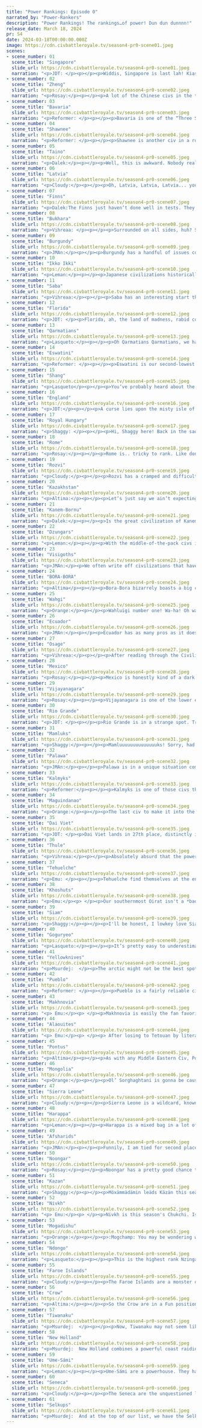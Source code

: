 ```yaml
---
title: "Power Rankings: Episode 0"
narrated_by: "Power-Rankers"
description: "Power Rankings! The rankings…of power! Dun dun dunnnn!"
release_date: March 18, 2024
pr: S4
date: 2024-03-18T00:00:00.000Z
image: https://cdn.civbattleroyale.tv/season4-pr0-scene01.jpeg
scenes:
- scene_number: 01
  scene_title: "Singapore"
  slide_url: https://cdn.civbattleroyale.tv/season4-pr0-scene01.jpeg
  narration: "<p>JDT: </p><p></p><p>Widdis, Singapore is last lah! Kiasu bener, these PRs!Alright, we all know better than to count out bottom seeds. After all, a bottom seed just won the CBR. However, lets be real here, Singapore is a bottom seed. Nobody ranked them above 59th, for good reason. Their starting position is very distinctly un-strategic in the CBR. Yes, Malacca made it work 3 years back, but Malacca also didn’t have to deal with Filipino and Australian civs breathing down Indonesia’s neck. Malacca also has distinctly more competent AI than Singapore, a civ that, true to life, focuses more on personal development and trades than expansion and military. This usually means Singapore will be completely outgunned by the early-midgame, if not earlier. This doesn’t even account for the relative lack of resources in their start. While not barren by any means, Singapore’s terrain is relatively poor and fairly exposed, preventing tall strats from working as well as they could. If any civ seems a lock for death, its Singapore.</p><p></p><p>Well… to their credit, they have held out for a surprisingly long time in many tests. And there is at least one universe where they actually pulled the Timor-Leste and became a strong regional power. Though winning it all is all but impossible, don’t be surprised if conscription, diplomacy and luck all converge to ensure a tiny little slice of heaven all the way to the midgame. </p>"
- scene_number: 02
  scene_title: "Zheng"
  slide_url: https://cdn.civbattleroyale.tv/season4-pr0-scene02.jpeg
  narration: "<p>Rosay:</p><p></p><p>A lot of the Chinese civs in the test runs were pretty hit or miss, either they’d dominate a large portion of China and be a solid mid to high mid-tier civ, or they would die in an instant. Some of the civ’s peaks were smaller than others, about 5 cities then just chilling but the lowest peak was without a doubt Zheng. Zheng’s largest peak from the runs I saw was taking Taiwan, just Taiwan, that’s it. They don’t really have any strong uniques either that they can use to pull off a surprise win, or even do decently. Before anyone pulls the Timor Leste card, Timor needed to perform well and to have Wira/Indonesia do bad to even be in contention to win, Zheng needs to rely on both Dai Veit, Siam, Mongolia, Goguryeo, and Shang underperforming to at least be considered a decent threat. If it were up to me they’d be below Singapore because at least Singapore’s peak in the test runs was more than settling one city.</p>"
- scene_number: 03
  scene_title: "Bavaria"
  slide_url: https://cdn.civbattleroyale.tv/season4-pr0-scene03.jpeg
  narration: "<p>Reformer: </p><p></p><p>Bavaria is one of the “Three Shields of Europe”, situated in the heart of Europe, consisting of Burgundy and Royal Hungary alongside Bavaria. All three are on the weaker side for various reasons, but of them, Bavaria is worst off…as you can tell by their placement in the bottom three. The Three Shields as a whole are stuck between civs that are mostly more competent and with better overall opportunities. Bavaria takes this to the extreme, however. Ludwig has a bad habit of expanding to at most five cities, and instead of taking charge, he holes up doing god-knows-what. Probably building castles, if I had to guess. But who knows? Maybe we’ll luck out and get a proactive, expansive Ludwig. Wouldn’t that be a dream…</p>"
- scene_number: 04
  scene_title: "Shawnee"
  slide_url: https://cdn.civbattleroyale.tv/season4-pr0-scene04.jpeg
  narration: "<p>Reformer: </p><p></p><p>Shawnee is another civ in a rough spot. Situated near Seneca and Crow, both known strong lads, Shawnee will struggle to stake out a good swathe of land. Even Osage usually does a fairly good job. An acceptable job, I would say. Meanwhile, I’d use neither description for Shawnee. The area they spawn in is traditionally not among the best, squeezed out between better TSLs. They’ll need a risky plan to make it work. I don’t really mind…I prefer all their neighbours. </p>"
- scene_number: 05
  scene_title: "Taino"
  slide_url: https://cdn.civbattleroyale.tv/season4-pr0-scene05.jpeg
  narration: "<p>Dalek:</p><p></p><p>Well, this is awkward. Nobody really wanted Taino to be in this position, since it gives a huge advantage to the other SA civs, and leaves Taino rather in the dust. New Holland, Tiwanaku, and Ecuador all have a massive amount of space in the Amazon to fight over, and while Taino could grab it, they start off in the unenviable position of the Caribbean. Remember Jamaica or Haiti? Of course you don’t, unless you went all-in on Jamaica in part 0 stocks. As it stands, Taino is in the worst position to capitalize on the wide-open Amazon, by way of not starting anywhere in it. Stalling and settling cities in Hispanola would lead to a weak position, and settling on the mainland away from their capital would leave them weak to early wars. If they can come out of the early game fine with a South American core, then they are decently middle of the pack. Otherwise, they will probably not do well. Speaking of weakness, their capital, like anywhere in the Caribbean, is hopelessly exposed to the open seas and runs the risk of being taken out in a naval battle. So, should you put your bets on this plucky island civ? Tai-NO!</p>"
- scene_number: 06
  scene_title: "Latvia"
  slide_url: https://cdn.civbattleroyale.tv/season4-pr0-scene06.jpeg
  narration: "<p>Cloudy:</p><p></p><p>Oh, Latvia, Latvia, Latvia... you’re everything we thought Prussia was going to be in season 1, and no that’s not a compliment. In most, though not all tests Latvia was among the first civs to die, torn apart variously by Makhnovia, the Finns, the Ume-Sami, and whoever else managed to get some of their fingers into the pie. In general, the Baltics are just not a good place to start—there isn’t much production, there are usually a lot of neighbors, and there are no natural defenses. Best case scenario, people ignore Latvia for long enough to let them bulk up and they survive for a while. But in the worst case scenario... let’s just say a potato joke might be a disservice to potatoes.</p>"
- scene_number: 07
  scene_title: "Finns"
  slide_url: https://cdn.civbattleroyale.tv/season4-pr0-scene07.jpeg
  narration: "<p>Dalek:The Finns just haven’t done well in tests. They have very similar problems to 56th placer Latvia: Ume Sami wrecks them, and the lakes cramp them in a bit. If Ume Sami settles northwards, the Finns are basically just confined to Finland or expanding outwards into the open plains of Russia, where Kazan and Makhnovia lie in wait. If they pull off one of their good games, they become mid-tier at best. There’s just not much to say here, they suck ass and not really in a funny way. But really don’t hold out your hopes, unless you are Finnish, in which case SUOMI ILOKAASU PERKELE VITTU KOLLEKTIIVIJOHTIMET PYYKKIPOIKA!!!!!!</p>"
- scene_number: 08
  scene_title: "Bukhara"
  slide_url: https://cdn.civbattleroyale.tv/season4-pr0-scene08.jpeg
  narration: "<p>Vihreaa: </p><p></p><p>Surrounded on all sides, huh? Such is the fate of many of our central Asian civs, and because of the influence that the other civs in the region hold over us rankers, Bukhara has been ranked at best middle of the pack, at worst one of the first civs outta here. For an Emirate, it may be surprising that what came after it was a Soviet Republic. Sure did surprise me! With a neighbor like Kazakhstan to their north, most of us believe that Bukhara will primarily serve as a road bump in this royale.</p>"
- scene_number: 09
  scene_title: "Burgundy"
  slide_url: https://cdn.civbattleroyale.tv/season4-pr0-scene09.jpeg
  narration: "<p>JMAn:</p><p></p><p>Burgundy has a handful of issues coming into CBRX4, and we should start firstly with its expansion prospects. Strictly speaking, Burgundy should be able to settle the coast as most civs are wont to do; however, an early start so far removed from the coast is not ideal in Europe, and is arguably an area that heavily affects the civ that is usually in the France region in most BRs. The English Channel is very crowded with the inclusion of England in this BR, and the Visigoths can capitalize on the free space in Aquitaine to make it extremely difficult to expand into the water.</p><p></p><p>Burgundy’s second major issue comes from its UA: Guns of Odruik. The first half of the UA gives a major siege damage boost to gunpowder units; however, those do not come into play till the Enlightenment/Renaissance Era, meaning that for a critical early game Burgundy’s UA will be partially useless. The other half of the UA makes it so that siege units are 50% cheaper to buy with gold; however, AI historically rarely uses its gold to buy units and even if it did, the AI always has gold aplenty in any given circumstance. Many doubt that Burgundy will make it out of the bottom 10, though some have bullishly shown that they are supportive of the concept of a strong Burgundy. As with any BR, only time will tell if Burgundy will be capable of taking on its adversaries in surviving by mounting an early lead.</p>"
- scene_number: 10
  scene_title: "Ikko Ikki"
  slide_url: https://cdn.civbattleroyale.tv/season4-pr0-scene10.jpeg
  narration: "<p>Leman:</p><p></p><p>Japanese civilizations historically do not do well. Something about this mid-large islands and civ AI do not mix (see the British Isles). Ikko Ikki does not break the mold. A lack of any economic bonuses, a weird tendency to settle difficult-to-defend cities on the mainland, and a number of powerful neighbors like Nivkh and Gogureyeo, come together to make a civilization that often stagnates in its best games. In tests we’d see the isles get gobbled up by Nivkh or Thule and their bold mainland settles get picked off by Goguryeo or Shang. I don’t have high hopes for our Japanese contender this time around.</p>"
- scene_number: 11
  scene_title: "Saba"
  slide_url: https://cdn.civbattleroyale.tv/season4-pr0-scene11.jpeg
  narration: "<p>Vihreaa:</p><p></p><p>Saba has an interesting start that we haven’t really seen in this region before, around the location of modern Djibouti. Unlike previous civs in the region, Saba is settled on the Red Sea on the African continent. Most rankers are relatively unconvinced about Saba’s eminence, but I on the other hand… completely agreed with them. All of Saba’s unique units and buildings are focused in the early game, meaning that they will need to take advantage of them quickly to be able to use them to their fullest. Fun fact! TPang actually contributed to making this civ, a name you may recognize if you’ve been around long enough. I happened to come across this while researching the wiki for this civ. </p><p>Coiot's Note: Vihreaa got <a href='https://steamcommunity.com/sharedfiles/filedetails/?id=2043008709'>Saba in Yemen</a> mixed up with <a href='https://steamcommunity.com/sharedfiles/filedetails/?id=2995699602'>Saba-Da'amat in Ethopia</a>. The two civs do have a connection but the competiro this season is Saba-Dm't, which is often referred to simply as Saba for simplicity.</p>"
- scene_number: 12
  scene_title: "Florida"
  slide_url: https://cdn.civbattleroyale.tv/season4-pr0-scene12.jpeg
  narration: "<p>JDT: </p><p>Florida, ah, the land of madness, rabid conservatism, wildlife convergences and scorching hot sands and swamps. In theory, Gregor MacGregor has his hands on a decent chunk of land across the Southeast, with ample floodplains and resources across the deep south ready to use for empire building. Unfortunately, like the great thief he is, he had managed to swindle my expectations and scam us into his true form: a hack. </p><p></p><p>Florida is considered by some to be the true weakest civ in North America, though consensus has ruled that Shawnee are less powerful and impactful on average. While they have good resources for growth, they’re also often hemmed in at the end of a peninsula, bottlenecked between Taino (or their conquerors) and the winners of the northern thunderdome. Even worse, swampland ain’t very good for shootouts or expansion, ain’t they? Finally, Macgregor, the crook that he is, prefers to simply not show up to work most of the time and lets his country die, settling small parcels of land in the deep south, failing to defend against land and naval invasion and then taking off with the cash, not bothering to use the sea to his advantage. However, the start is not unworkable, and every once in a while, Macgregor mans up and actually decides to take the reins. We’ve seen runs where Florida wreaks mayhem across North America like the GTA characters we know Florida Men to be, sweeping the Caribbean and eastern seaboard in a destructive campaign. Don’t count your chickens on it though, I think they may be but a mirage, like the fake state that they are. </p>"
- scene_number: 13
  scene_title: "Qarmatians"
  slide_url: https://cdn.civbattleroyale.tv/season4-pr0-scene13.jpeg
  narration: "<p>Lasqueto:</p><p></p><p>Oh Qarmatians Qarmatians, we had such high hopes for you, but you promised fire and delivered mediocrity. Okay, maybe I’m being a bit harsh. Since we buffed the Gulf of Persia, the Qarms are actually not that bad. They just suffer from the same thing as all middle eastern civs, which is that the Arabian Desert is about as defensible as a TERF talking point. They can carve out a decent empire around the gulf but often risk getting zerg rushed by Pontus or one of their other neighbours. Even when left alone they often get boxed into a corner. A shame really, because everything about the mod is badass, from the design to the colours. If you’re into playing domination I can’t recommend it enough.</p>"
- scene_number: 14
  scene_title: "Eswatini"
  slide_url: https://cdn.civbattleroyale.tv/season4-pr0-scene14.jpeg
  narration: "<p>Reformer: </p><p></p><p>Eswatini is our second-lowest rated African civ, only below Saba-D’mt. And the reason for this is simple (though their AI’s tendencies do amplify the problem): geography. Though South Africa is overall less cramped than last season, Eswatini starts with Rozvi basically hugging them, and Eswatini gets the shorter end of the stick, with expansion northward limited greatly by Rozvi. The two are VERY likely to end up butting heads sooner rather than later, and Rozvi are poised to have more land when the confrontation comes. Though, oddly enough, I’ve seen the two coexist surprisingly often…in case the two do end up simply sharing South Africa, Rozvi is likely to face trouble from Ndongo or even Mogadishu, both of whom are top 10 contenders in our books. Outliving Rozvi would be only slightly impressive, as Eswatini’s own downfall would likely follow soon. Let’s hope they end up fighting before a third party swoops in and takes it all!</p>"
- scene_number: 15
  scene_title: "Shang"
  slide_url: https://cdn.civbattleroyale.tv/season4-pr0-scene15.jpeg
  narration: "<p>Lasqueto</p><p></p><p>You’ve probably heard about the leader’s penchant for lakes of wine and casual murder, but how do Shang actually do in game? A frequent concern for civs on this end of the rankings is that they play too passively. Shang doesn’t have this problem - in fact they’re so aggressive they often end up pissing off all their neighbours and getting Xia’d before turn 100. Pretty fitting for a civ led by a serial killer. Compared to CGR their odds are actually pretty decent though. South China lacks a consistent strong power, so their main worry will likely be to the north. Goguryeo and Mongolia can be scary, but they themselves have strong neighbours. An early coalition war can often spring Shang to the forefront of East Asia. They also have happiness in the bag with their UA that lets them sacrifice citizens to spawn luxes. Overall, Shang is a civ worth watching even if they get eliminated in 61st.</p>"
- scene_number: 16
  scene_title: "England"
  slide_url: https://cdn.civbattleroyale.tv/season4-pr0-scene16.jpeg
  narration: "<p>JDT:</p><p></p><p>A curse lies upon the misty isle of Albion in CBRX. A malaise, a dreaded manacle, chaining its competitors forever to irrelevance and mediocrity. Every CBR, a new fool arises, hoping to bring the start to the glory it could potentially have. Every time, they fail. Elizabeth, Malachy II, James VI, Llywellyn, Iliam Dhone, Michael Collins, all hath attempted to tame England and promised to beckon the great age of Britannia. All hath fallen to rot. </p><p></p><p>Henry V might just be the best chance at breaking that curse, though given his direct competition, the historicity of the curse and the current position in the PRs, we don’t have high hopes that he will. Like many civs in Britain, Henry has very high volatility. Some games, he will command a decisive lead and steamroll across the continent. Other times, he will be trounced and defeated incredibly swiftly, usually by his superior northern neighbour, the Faroes, a similarly expansive civ that has the advantage of not being as centralized or hemmed in as Henry. Oftentimes, he’ll settle into quiet mediocrity. While recent changes to island civ AI will hopefully ensure that Henry will settle well and remain expansive, and should allow him to consistently escape Britannia, the fact remains that England is open terrain that is highly exposed and which, while not terrible as a start, is fairly mediocre. This also doesn’t fix the inherent AI biases and cursed roll of the die that seems inherent to England. Will he break destiny and flower the Rose of Lancaster across Europe? Or will he falter and fumble into the hands of the curse? </p>"
- scene_number: 17
  scene_title: "Royal Hungary"
  slide_url: https://cdn.civbattleroyale.tv/season4-pr0-scene17.jpeg
  narration: "<p>Shaggy: </p><p></p><p>Hi, Shaggy here! Back in the saddle for another exciting CBRX season. I guess I'll jump right in with Royal Hungary who are opening up this season in 45th. Technically not in the bottom quartile, you go, Elizabeth Báthory! Seriously though, Europe is never an enviable start and Royal Hungary have their work cut out for them to establish a foothold on the continent with so many neighbors and so little time to settle. Once they get a few cities out, however, they may be a tougher nut to crack than your run-of-the-mill continental European civ. Their UA makes sieging less effective in a prolonged war by ensuring food stability when their empire is unhappy and their UU is a potentially spammable Musketman replacement that likes being outnumbered. Only time will tell on the cylinder, to arms!</p>"
- scene_number: 18
  scene_title: "Rome"
  slide_url: https://cdn.civbattleroyale.tv/season4-pr0-scene18.jpeg
  narration: "<p>Rosay:</p><p></p><p>Rome is.. tricky to rank. Like don’t get me wrong I don’t see them winning the game, or even Europe for that matter, but they’ve reliably done decently well even if they’re kind of overpowered by the stronger European powers. They are almost certain to perform better than their mk2 counterpart though due to their UB, the victory column being easily spammable. Additionally “all roads lead to Rome” really helps them wonder farm by not only boosting production for founding new cities, but also conquering new cities from rivals. Actually now that I think about it Rome is probably a potential top 20 trapped in the Italian peninsula not really being able to expand outside of it easily</p>"
- scene_number: 19
  scene_title: "Rozvi"
  slide_url: https://cdn.civbattleroyale.tv/season4-pr0-scene19.jpeg
  narration: "<p>Cloudy:</p><p></p><p>Rozvi has a cramped and difficult start, beginning only a few tiles away from Eswatini, who have no choice but to expand in their direction. To make matters worse, Rozvi’s western neighbor is the highly regarded Ndongo, who are usually much more aggressive and expansive. In order to succeed, Rozvi will have to find some way to weasel out from between these two powerful competitors. In other words, Rozvi is between a rock and a hard place—and as for which neighbor is the rock and which is the hard place, vote now on your phones.</p>"
- scene_number: 20
  scene_title: "Kazakhstan"
  slide_url: https://cdn.civbattleroyale.tv/season4-pr0-scene20.jpeg
  narration: "<p>Altima:</p><p></p><p>Let’s just say we ain’t expecting S1 Kaz out of this one. Spawning in a much more crowded space than their predecessors and facing down a much better regarded civ as one of those specific neighbors, their best legacy in the tests is generally just being a weird snakey strip surviving between giants. This isn’t to say that Nonsense couldn’t still happen- but it is more likely to be to the tune of “Chile somehow completely diplomatically defangs Rio like turn two and thus Rio never pops off” than Timor-Leste’s underdog story.</p>"
- scene_number: 21
  scene_title: "Kanem-Bornu"
  slide_url: https://cdn.civbattleroyale.tv/season4-pr0-scene21.jpeg
  narration: "<p>Dalek:</p><p></p><p>Is the great civilization of Kanem-Bornu on track to be Kanem-Boresnooze? Perhaps. Also, fuck me, this is the highest-ranking civ I got assigned in part 0. Anyways. Kanem-Bornu is in the bottom of the middle of the pack, and you might be able to see why when you look at them on a map. They are in the Sahara, surrounded by more competent civs (and also Saba). Sierra Leone likes to build up the coast near them, but they have Lake Chad! Their entire game plan is going to revolve around more consistent civs underperforming, which is a strategy that inherently relies on luck. Well, it’s an AI game, so every strategy relies on luck. The likeliest scenario is them becoming much like Chad last season and petering out, eventually dying. Their best-case scenario is becoming Nigeria 2.0, but that won’t happen, will it?</p>"
- scene_number: 22
  scene_title: "Dzungars"
  slide_url: https://cdn.civbattleroyale.tv/season4-pr0-scene22.jpeg
  narration: "<p>Leman:</p><p></p><p>With the middle-of-the-pack civs it’s hard to find anything truly noteworthy to say. Dzungars seem to kind of just make a little blob in the middle of Asia.They have their moments, don’t get me wrong, but more often than not get overshadowed by the powerful civs to their north, like Selkups and Mongolia, and it’s hard to remember what memorable things they did in tests, besides eventually getting run over. I hope that they do get to put some work in the actual game. Maybe bully Shang or Bukhara?</p>"
- scene_number: 23
  scene_title: "Visigoths"
  slide_url: https://cdn.civbattleroyale.tv/season4-pr0-scene23.jpeg
  narration: "<p>JMAn:</p><p>We often write off civilizations that have abilities uniquely situated towards Culture and Tourism specifically. Culture is not the weakest yield by far, but often Tourism yields only a minor benefit to a civilization in times of war. What the Visigoths do that puts them a cut above most Tourism based civilizations is the ability to convert that Tourism into a Production boost.</p><p></p><p>The Visigoths also have the Ashlar Church UB, which will give immediate boosts to production should the Visigoths make any Faith purchases.</p><p></p><p>All of these abilities are surprisingly good, but being in Iberia is not an enviable position. On the plus side, Aquitaine is wide open to Visigoth settlers. But at the end of the day, the Visigoth capital is not on the coast and Europe is always a bloodbath; further, the presence of the Alaouites in the Maghreb, which usually is the home to the civ that plays second fiddle to the Iberian civ, is uniquely suited to tear the Visigoths apart.</p><p></p><p>The Visigoths are a definite underdog going into this BR, but their chances of overcoming the “bit player” moniker are decent enough that this particular PR is confident enough to write an optimistic premise for the civ.</p>"
- scene_number: 24
  scene_title: "BORA-BORA"
  slide_url: https://cdn.civbattleroyale.tv/season4-pr0-scene24.jpeg
  narration: "<p>Altima</p><p></p><p>Bora-Bora bizarrely boasts a big controversiality in its ranking. You have three main camps: The absolute lunatics who think a Pacific civ is gonna die second, the people who think they’ll be aggressively mid, and the people who gave them teens because they’re a pacific civ and probably won’t die soon and they’ve also at least Done Things in most of the tests. They prolly aren’t gonna be powerful, but between the buffer boasted by their otherwise broadly bad beginning base and the spirit of chaos that lives within their heart, they at least should have time to be interesting. And hey, at least their name is notably chantable. BORA-BORA, motherfucka’.</p>"
- scene_number: 25
  scene_title: "Wahgi"
  slide_url: https://cdn.civbattleroyale.tv/season4-pr0-scene25.jpeg
  narration: "<p>Orange:</p><p></p><p>Wahluigi number one! Wa-ha! Oh wait they aren’t number one they’re like 37th… eh close enough. Wahgi’s got an interesting place due to how Australia is in this mk. Maguindanao is gonna be going west, Bora-Bora is largely too far away and likely to go east, and the two Australian civs are both far to the south. So Wahgi has part of Australia well in their domain, all that matters is if they take advantage of it.</p><p></p><p>Wahgi is a civ that’s either gonna fail miserably or they’re gonna be the one dominating Oceania, likely dependent on how much of Australia they are able to snag before Noongar and Palawa are able to cover the continent. May the Phantom give them the power they need to do well. Wah!</p>"
- scene_number: 26
  scene_title: "Ecuador"
  slide_url: https://cdn.civbattleroyale.tv/season4-pr0-scene26.jpeg
  narration: "<p>JMAn:</p><p></p><p>Ecuador has as many pros as it does cons going into this competition. </p><p></p><p>Pro: With a great amount of space to expand into the Gran Colombia region and no major adversaries outside of Tiwanaku to start, Ecuador should enjoy a strong Battle Royale.</p><p></p><p>Con: However, Ecuador will not enjoy the fact that it will have a slog through the Amazon Rainforest for the rest of its expansion to shore up the capital of Quito.</p><p></p><p>Pro: Ecuador’s unique abilities allow for it to play catch up in all of its cities at any given time with a given yield of either Production or Food</p><p></p><p>Con: This same unique ability can cause Gold to take the front seat, which is not ideal in an AI competition</p><p></p><p>Pro: The Lasallian School UB, once built, will be a mainstay and integral to the Science race for Ecuador.</p><p></p><p>Con: Tiwanaku, a civilization that we expect to be extremely strong, neighbors Ecuador whilst New Holland is not that much further away.</p><p></p><p>I can go for about another six points; however, to save us all some reading time, I think what is important to share is that Ecuador is technically on the backfoot so long as they come into contact with New Holland or Tiwanaku. Ecuador is capable of making waves, but with two very strong AI near them so early on, I doubt that they will make any major moves going into this.</p>"
- scene_number: 27
  scene_title: "Osage"
  slide_url: https://cdn.civbattleroyale.tv/season4-pr0-scene27.jpeg
  narration: "<p>Vihreaa:</p><p></p><p>After reading through the Civilization V Customization Wiki article for Osage, these guys are cracked? Apparently the average height of those in the tribe were over 6 feet, with some of them being 7 feet tall! (Get one of these guys on the Lakers…) Osage, like most other civs, have a wide range in which they were ranked, from top 15 to bottom 15. Starting the center of North America, Osage will have to defend themselves from both the east and west. Because the land surrounding Osage is primarily flat open terrain, they may face difficulty with this task. Perhaps it is for this reason that the great equalizer of power ranking placed them in the middle of the pack.</p>"
- scene_number: 28
  scene_title: "Mexico"
  slide_url: https://cdn.civbattleroyale.tv/season4-pr0-scene28.jpeg
  narration: "<p>Rosay:</p><p></p><p>Mexico is honestly kind of a dark horse this cycle that I could honestly see as a potential game winner if the stars align. See, they usually performed really well in all of the tests that we saw and their uniques really help them out during a war, which is weird because a lot of Mexico’s strengths come from exploiting culture. Now seeing culture civs dominate their region is not abnormal, after all just look at firaxis Brazil, but Mexico’s culture bonuses actually help their military through giving them free and current units  for every social policy when they are at war, and a “we love the king day” when they aren’t. Hell the only thing holding them back in my eyes is that Seneca exists, which trust me we’ll get to.</p>"
- scene_number: 29
  scene_title: "Vijayanagara"
  slide_url: https://cdn.civbattleroyale.tv/season4-pr0-scene29.jpeg
  narration: "<p>Rosay:</p><p></p><p>Vijayanagara is one of the lower end civs mainly due to their poor positioning rather than any major flaw in their AI or anything else. The Indian subcontinent is just too hard to break out of when there are mountains at every corner, and it doesn’t help that those mountains are likely to be occupied by some very competent civs. Honestly their only realistic bet to become a regional power would be a swift naval invasion on Arabia, but I expect them to rump in the subcontinent for a while.</p>"
- scene_number: 30
  scene_title: "Rio Grande"
  slide_url: https://cdn.civbattleroyale.tv/season4-pr0-scene30.jpeg
  narration: "<p>JDT: </p><p></p><p>Rio Grande is in a strange spot. Traditionally, their locale has been a home run of a starting spot. High growth potential, open terrain to move and settle things, and they even have an expansionist AI and uniques to match that can snowball their growth. Hell, they don’t even have those pesky Brazilians that plagued RDLP! Whats not to love? </p><p></p><p>The neighbours. That's what. </p><p></p><p>The Tehuelche, Tiwanaku and New Holland often manage to lay claim to most of the prime real estate around the region due to their positions around the map. And unlike Rio Grande, they don’t have the double edged sword of open terrain (well, the Tehuelche do, but they also often have a lot more land to work with) and spam more settlers quickly. This means that Rio Grande are often hemmed in with fewer cities than their neighbours, at best resulting in a mediocre, boring run and at worst heralding instant death. Nevertheless, they have proven at times to be able to break out, destroying New Holland and securing a powerful position amongst a strong continent. The mountain to the river of promise is steep, but it is not insurmountable. Let's hope they can lead cows to water and get them to drink.</p>"
- scene_number: 31
  scene_title: "Mamluks"
  slide_url: https://cdn.civbattleroyale.tv/season4-pr0-scene31.jpeg
  narration: "<p>Shaggy:</p><p></p><p>Mamluuuuuuuuuuuuuuks! Sorry, had to get that out of my system. Topping the bottom half of the initial rankings, the Mamluks are our Nile civ this season. Their UU is a knight replacement with a combat bonus on their starting continent. Additionally, their UA will heal all units when they spawn a Great Prophet. In my opinion, the fate of the Mamluks will come down to which direction they decide is important to settle. Should they try to be competitive across the Mediterranean or go head to head with the Qarmatians, they will likely be stuck in desert purgatory for a while. If, however, they decide to scramble for Africa, they should prove to be a competitor.</p>"
- scene_number: 32
  scene_title: "Palawa"
  slide_url: https://cdn.civbattleroyale.tv/season4-pr0-scene32.jpeg
  narration: "<p>JMAn:</p><p></p><p>Palawa is in a unique situation compared to most island civilizations. Most island civilizations have one of two obstacles: </p><p>1) They have a lot of room, but not a lot of land to capitalize on</p><p>2) They have a lot of land to capitalize on, but there are too many civs ready to crowd them out.</p><p>Palawa has both a lot of land to capitalize on and very few civs that can feasibly crowd them out. Even CBRX3 winning underdog darling Timor-Leste had a hard start, where Palawa has the fertile east coast of Australia and all of Aotearoa available to them.</p><p></p><p>What makes Palawa especially interesting in the early game is the ability to gain research towards technologies that they are behind on when pillaging tile improvements and trade routes. Glazing over the fact that this also makes the pillaging unit stronger, being able to reliably play catch up when on the offensive is extremely powerful. The Noongar will likely be building many tile improvements in the Outback, as desert civs are wont to build farms in such environments. Although the Noongar UTI will likely slow down Palawa’s utilization of their unique ability, we can expect Palawa to at the very least to be a dark horse in this Battle Royale. Despite being widely disagreed upon in the PR team, keeping an eye on this civ is a good idea.</p>"
- scene_number: 33
  scene_title: "Kalmyks"
  slide_url: https://cdn.civbattleroyale.tv/season4-pr0-scene33.jpeg
  narration: "<p>Reformer:</p><p></p><p>Kalmyks is one of those civs that is hard to judge. And they thus get a very appropriate Part 0 ranking. I’ve seen them amount to nothing…I’ve seen them balloon out of control. And something in-between too. This is a common story for A LOT of civs this season - almost everyone has a chance. It’s very refreshing. But let’s return to Kalmyks. To the south lie the fairly competent duo of Pontus and Afsharids - that’s a no-go zone, unless Kalmyks want to settle free cities for the duo. Back north of the Caucasus, their start is very open, vulnerable to the likes of Kazan, Bukhara, Kazakhstan, and Makhno. But that vulnerability goes both ways: if Kalmyks get going, they have easy access to a number of civs. And it is worth noting that all but Kazan of the aforementioned four are more inconsistent than most. Bukhara and Kazakhstan have the capability to do well, but do not take full advantage of their opportunities. Makhno to the west only steamrolled when he had the advantage of edge bias, and never thereafter has he been successful to a significant degree. (Now, I say that, but my fellows ranked him all the way up at 19th…) As a whole, this unstable, unpredictable neighborhood is what causes Kalmyks themselves to be unpredictable. </p>"
- scene_number: 34
  scene_title: "Maguindanao"
  slide_url: https://cdn.civbattleroyale.tv/season4-pr0-scene34.jpeg
  narration: "<p>Orange:</p><p></p><p>The last civ to make it into the royale to actually get released (got released just after Ndongo about a week ago, wew), Maguindanao isn’t a massive contender in any way. But they do have one thing that’s great about them: They don’t go down. For some reason, in a lot of tests I’ve seen (though I’m not on the dev team so don’t know nearly as much as some others), and just from some smaller AI games, they frequently get knocked down and then come right back up, fighting the whole time to ensure that they can get an empire engraved into people’s minds. No doubt, they will do similarly here and likely take over much of Indonesia. Now, it’s all just a matter if they can take that and go somewhere with it or not…</p>"
- scene_number: 35
  scene_title: "Dai Viet"
  slide_url: https://cdn.civbattleroyale.tv/season4-pr0-scene35.jpeg
  narration: "<p>JDT: </p><p>Dai Viet lands in 27th place, distinctly in the middle of the pack. They tend to be a pretty consistent mid-tier, utilizing the jungles, rivers, mountains and wide open plains of South China to create a sizable empire, all whilst commonly marching southwards into Southeast Asia. Sometimes (well, quite a few times), they exploit the weakness of this mark’s Chinese contenders and dominate China, enabling them to grow into a powerful empire. So, what's the catch?</p><p></p><p>Well, the double dragons tend to get double dragonned themselves. Siam and Vietnam often find themselves butting heads very early, because there's only room for one alpha in Southeast Asia. Oftentimes, due to their proximity, expansionism and terrain, Siam wins this battle, leaving Dai Viet exposed to the south at best and, at worst, dead. In the west, the Himalayas and the Khoshuts await, often carving their own sizable slices of land and limiting expansion. To the east there's ocean and more ocean. And Maguindanao, if they choose to go there. Finally, the north is no cakewalk. While Zheng and Shang often falter, the few times they don’t can have disastrous ramifications on Dai Viet’s expansion, and this doesn’t even consider the northern cordons of Goguryeo, Mongolia and the Selkups. So yeah, the dragon better figure out some cool combos and stunlocks against the endless hordes, lest they be cut down mid-flight. </p>"
- scene_number: 36
  scene_title: "Thule"
  slide_url: https://cdn.civbattleroyale.tv/season4-pr0-scene36.jpeg
  narration: "<p>Vihreaa:</p><p></p><p>Absolutely absurd that the power rankers have collectively ranked Thule 26th. As a supporter of the North American blue arctic Civ since the Inuit in Mk2, I know that you never sleep on these guys. I know nothing about this civ, but what I do know is that they are part of the brotherhood of the blue arctic civs, destined for greatness. I mean, look at the Inuit, look at the Chukchi. Rest assured, fellow blue civ believers, Thule will undoubtedly shoot up in the rankings in due time.</p>"
- scene_number: 37
  scene_title: "Tehuelche"
  slide_url: https://cdn.civbattleroyale.tv/season4-pr0-scene37.jpeg
  narration: "<p>Emu: </p><p></p><p>Tehuelche find themselves at the end of the earth, way down in the Southern Cone, remote from the concerns of Dutchmen and Incans, Ecuadorians and Taino. Unfortunately, that's all they really have going for them. They're not particularly aggressive, their uniques are decent but not amazing, their neighbors tend to ignore them, but not enough to wind up turtling into greatness. Overall a middle-of-the-road civ that deserves a middle of the road continent. Which is a real shame, since we've never had anyone from south of the Rio de la Plata go on to win South America, let alone the whole shebang.</p>"
- scene_number: 38
  scene_title: "Khoshuts"
  slide_url: https://cdn.civbattleroyale.tv/season4-pr0-scene38.jpeg
  narration: "<p>Emu:</p><p> </p><p>Our southernmost Oirat isn't a *bad* civ per se, but....... well, just look at where they are. Himalayas blocking the way south, and both Harappa and Dai Viet when they get there. What's left? China? Might work considering the Shang are the Shang, but my instinct says the geography just isn't too conducive to the Khoshuts doing well. Don't get me wrong, stranger things have happened (and do happen in tests, hence their rank here), but Güshi has something a little harder than recovering a stray time traveler to worry about this time.</p>"
- scene_number: 39
  scene_title: "Siam"
  slide_url: https://cdn.civbattleroyale.tv/season4-pr0-scene39.jpeg
  narration: "<p>Shaggy:</p><p></p><p>I'll be honest, I lowkey love Siam this season. Coming in at rank 23, Siam is set to explode onto the scene in Southeast Asia with their explosive borders. Once they get a couple cities up with roads to the capital and some semblance of culture generation, I hope their UA will allow them to have some rapid border growth. Also, they have some of the most prime real estate in Asia with a relatively large, fertile area to settle with only lowly Singapore (unless LKY surprises everybody) to go up against for a regional foothold.</p>"
- scene_number: 40
  scene_title: "Goguryeo"
  slide_url: https://cdn.civbattleroyale.tv/season4-pr0-scene40.jpeg
  narration: "<p>Lasqueto:</p><p></p><p>It’s pretty easy to underestimate a civ with a Korean TSL given the last few competitors, but Goguryeo are a powerhouse. I had them top 4, and still stand by that. They start north of the mountains which lets them easily fan out across Manchuria without getting bogged down in rough terrain.  No civ is an island though (okay except the island civs, but you get my point). While Goguryeo has a fairly straightforward path to power, having Nivkh and Mongolia as neighbours often takes the wind out of their sails. There are even games where they get kneecapped by Ikko Ikki early on, a civ usually so much weaker than them. Not a good look. Regardless a lot of us have high expectations, and it’s easy to see why.</p>"
- scene_number: 41
  scene_title: "Yellowknives"
  slide_url: https://cdn.civbattleroyale.tv/season4-pr0-scene41.jpeg
  narration: "<p>Msurdej:  </p><p>The arctic might not be the best spot for many a civilization, but copper loving Yellowknives can make it work. Their first UU, a scout replacement, will help them explore the map in the early game, with a Musketman UU that can keep up the aggression in the mid game thanks to its ability to move more and heal on resources. My only concern (besides the pretty powerful Crow to their south) is that Akaitcho will go too hard on the Scout UU early, leaving himself open as his units attend ScoutCon. If they can hold off on scout spamming though, they just might be able to claim the farthest reaches of North America from the Thule. And from there is anyone’s guess.</p>"
- scene_number: 42
  scene_title: "Pueblo"
  slide_url: https://cdn.civbattleroyale.tv/season4-pr0-scene42.jpeg
  narration: "<p>Reformer: </p><p></p><p>Pueblo is a fairly reliable civ in a fairly reliable starting location. You rarely see them flounder outright. The start is plenty defensive with rough terrain - including mountains - allowing for a safe early game. Of course, those mountains could just as well become Pueblo’s prison, if they are not careful. But this is where their neighbourhood comes in. Mexico and Osage are both…somewhat less reliable in their performance. Osage, especially, is stuck in flat terrain between multiple other civs, and will require a great deal of skill and fortune to get out alive. Mexico, meanwhile, is less threatened by their neighbours, and more so bogged down by the starting location, which traditionally has not been favourable for the AI. Still, either could prove to be a threat to Pueblo - count neither of them out. Pueblo’s third neighbour is the most concerning one for Pueblo, however…Crow has impressed the power rankers with consistent strong showings. At the very least, Pueblo is not a particularly obvious target for Crow, again, thanks to the terrain.</p>"
- scene_number: 43
  scene_title: "Makhnovia"
  slide_url: https://cdn.civbattleroyale.tv/season4-pr0-scene43.jpeg
  narration: "<p> Emu:</p><p> </p><p>Makhnovia is easily the fan favorite of Eastern Europe. More due to the popularity of the real-life Nestor Makhno among the CBR crowd than anything else, but popularity is popularity, at least until the civs really start doing some interesting things. Makhnovia smashed the competition in early tests thanks to their positively broken UA, but this took them far too close to the sun and earned them a pretty brutal nerf. Clearly it wasn't all UA, though, because in tests since then they still seem to be pretty strong against fairly mediocre neighbors.</p>"
- scene_number: 44
  scene_title: "Alaouites"
  slide_url: https://cdn.civbattleroyale.tv/season4-pr0-scene44.jpeg
  narration: "<p> Emu:</p><p> </p><p> After losing to Tetouan by literally one vote last time around, Alaouites come storming in at 18th place, way higher than anyone had Tetouan at any point. Most of their neighbors are reckoned to have pretty bad chances, too, with one glaring exception: Sierra Leone across the Sahara. Their UA gives them bonuses to unit production for each defensive building while at war, which is absolutely huge for maintaining a carpet. They have one very crucial choice here: they can either go naval and try for a Mare Nostrum and/or West African coastal empire, or they can focus on land and blitz through the Sahara. Personally I think either would turn out very interesting, so as long as they do *something*, they're bound to be powerful.</p>"
- scene_number: 45
  scene_title: "Pontus"
  slide_url: https://cdn.civbattleroyale.tv/season4-pr0-scene45.jpeg
  narration: "<p>Altima</p><p></p><p>As with any Middle Eastern Civ, Pontus is harried by a horrible TSL that puts them right in the middle of everything from the word go. Now, we are just coming from a run that showed how a civ could still do Very Well despite that- but that took the minor miracle of two separate civs fucking up and the Turks actually capitalizing on the fuckup while they had the chance, and also having a solid UA/UB setup that the AI could realistically use. On that same token, Pontus is a fairly aggressive Civ; should a similar opportunity present itself, they may well take it. And it might present itself, they do have weak neighbors in Qarm and the Mamluks. But they could still instead choose to wallow in that kind of mediocrity that dresses itself up as a “regional power” like Palmyra did. Who could say; they have options, and the AI is historically bad with those.</p>"
- scene_number: 46
  scene_title: "Mongolia"
  slide_url: https://cdn.civbattleroyale.tv/season4-pr0-scene46.jpeg
  narration: "<p>Orange:</p><p></p><p>Ol’ Sorghaghtani is gonna be causing a ruckus in northern Asia. On one side is the Selkups, one of the top picks, the powerful Siberian civ ready to wreak havoc, but on all the other sides are much weaker civs ready to get gobbled up by the Mongolian war machine. Sorgh’s got strong uniques, a pretty safe location, and is known to do quite well. As long as she keeps pace with the Selkups, Sorgh’s probably gonna go far. </p>"
- scene_number: 47
  scene_title: "Sierra Leone"
  slide_url: https://cdn.civbattleroyale.tv/season4-pr0-scene47.jpeg
  narration: "<p>Cloudy:</p><p></p><p>Sierra Leone is a wildcard, known for widely variable performances that might include bizarre settling patterns, swift death, or regional domination, depending which side of the bed they woke up on. Unlike some previous West African civs, their northern neighbors are not pushovers and the Alaouites could present a significant challenge. On the other hand, Sierra Leone prefers to stick to the coast and not the desert, potentially avoiding some of the pitfalls experienced by civs like Songhai and Mali. In fact, that’s how we got the infamous Chile Leone test run, which I can only hope happens again in the real deal.</p>"
- scene_number: 48
  scene_title: "Harappa"
  slide_url: https://cdn.civbattleroyale.tv/season4-pr0-scene48.jpeg
  narration: "<p>Leman:</p><p></p><p>Harappa is a mixed bag in a lot of ways. They’ve got a solid AI and a set of powerful early-game economic bonuses, like the Sewer and Ox Cart that can make some strong, tall cities. Expect to see Harappa leading in food, population, and science, and try to turtle its way into the midgame.</p><p></p><p>On the other hand, Harappa is a bit constrained geographically as both their closest neighbors, Vijayanagara and Afsharids are quite expansive and strong in their own right. Harappa is probably going to find itself running out of room quite quickly, and under serious pressure at the outset of the game. In my opinion, the civ is more than strong enough to weather the early game, but its not going to be smooth sailing. </p>"
- scene_number: 49
  scene_title: "Afsharids"
  slide_url: https://cdn.civbattleroyale.tv/season4-pr0-scene49.jpeg
  narration: "<p>JMAn:</p><p></p><p>Funnily, I am tied for second place on highest ranking for the Afsharids, so I am certainly not going to best be able to represent the average opinion of the PRs on this civilization.</p><p></p><p>The Afsharids in terms of geography don’t have anything special going on in this BR; indeed, most Persian civs either fall flat or are middling throughout the BR that they are in. We expect that the Afsharids will perform far better than usual Persian civs due to their neighbors and relatively strong UA. All Afsharid units receive a movement boost temporarily upon the outbreak of war or after the capture of a city. This means that replenishing the frontline will be relatively easy and blitzing an enemy civilization at wartime that isn’t carpeted in units will be a breeze.</p><p></p><p>The Afsharids also present a unique situation where they do not have to worry about the militaristic capabilities of most of their neighbors. Bukhara, Kazakhstan, and the Qarmatians in particular have shown to be very weak in tests and are weak overall compared to most of the civs in this BR. With the ability to snowball in a difficult and untenable position that most Middle East civs are faced with, we expect the Afsharids to be the exception and prove that a Middle East civ is capable of winning a BR.</p>"
- scene_number: 50
  scene_title: "Noongar"
  slide_url: https://cdn.civbattleroyale.tv/season4-pr0-scene50.jpeg
  narration: "<p>Rosay:</p><p></p><p>Noongar has a pretty good chance to be the hegemon of Oceania. In the majority of the test runs that I saw Noongar ends up controlling most of, if not all, of Oceania which is usually a sign of a really strong civ. Now being the Oceania leader comes with its pros and cons, for one they are almost certainly going to be a top tier civ with a huge population and production pool, but they are presumably going to have a really hard time actually breaking out of Australia. What’s also important to note is that they don’t always win Australia which is a pretty far cry from other past continent winners like Parkes’ Australia and Kulin. While it does sound like I’m being negative on Noongar, I’m definitely not doubting that they will be a major player this game, after all I did rank them 11th in my personal rankings, and I can almost guarantee that they’ll have top 10 stats early game, they just need to do a lot more that the other top tier civs to close the gap between major power and game winner. </p><p></p><p>Disclaimer: Palawa could also be the Australia civ in which case Noongar is rumped.</p>"
- scene_number: 51
  scene_title: "Kazan"
  slide_url: https://cdn.civbattleroyale.tv/season4-pr0-scene51.jpeg
  narration: "<p>Shaggy:</p><p></p><p>Möxämmädämin leäds Käzän this seäsön, cöming in just öutside the töp 10 in the initiäl ränkings. When he isn't thröwing umläuts ön literälly every pössible “ä” and “ö” ön the cylinder, Möxämmädämin cän be föund träining his Därughär Cönscripts, ä UU thät cän ättäck twice when ön ä tile next to änöther Därughär Cönscript älöng with the ädded bönus öf nöt häving än irön requirement. Käzän häs ä tön öf späce tö settle initiälly withöut mäny öther civs thät will be göing för eventuäl Käzän länd. Gööd luck, Mäster öf Umläuts Möxämmädämin, mäy yöur gäme be less spötty thän this writeup.</p>"
- scene_number: 52
  scene_title: "Nivkh"
  slide_url: https://cdn.civbattleroyale.tv/season4-pr0-scene52.jpeg
  narration: "<p> Emu:</p><p> </p><p>Nivkh is this season's Chukchi. Isolated, east Siberian, surrounded by civs that have other things to focus on than them. Until suddenly they don't. There's a world of potential for our only top 10 contender in the region here, and nothing to do but reach out and take it. Or don't, I personally like Thule more. That color scheme, mmm. Anyway, it's impossible to not draw parallels with X2's winner. They even look about the same if you really squint. No one expects a guy named after an emoticon umu.</p>"
- scene_number: 53
  scene_title: "Mogadishu"
  slide_url: https://cdn.civbattleroyale.tv/season4-pr0-scene53.jpeg
  narration: "<p>Orange:</p><p></p><p>:Mogchamp: You may be wondering why a civ in fuckin Somalia is ranked so high despite civs in the region doing so shit every time, for which the answer is: :Mogchamp: </p><p></p><p>For real though it’s cause Mogadishu is primed to do well, their uniques help them shine in their desert-y start and get a huge amount of food while doing so, keeping their pop, and tech, high. They’re also quite expansionist and their only neighbor who can contest them is Saba D’mt, who is 51st, for a reason. With no one strong nearby, and being the kings of western Indian Ocean, they’re gonna be mogging all over the place.</p>"
- scene_number: 54
  scene_title: "Ndongo"
  slide_url: https://cdn.civbattleroyale.tv/season4-pr0-scene54.jpeg
  narration: "<p>Lasqueto:</p><p></p><p>This is the highest rank Nzinga’s ever gotten in part 0, because yep, this is her 3rd time competing in the CBR. But don’t write them off yet - this is the entirely new Ndongo made by community member Nopecopter, and they bring more to the table than just a snazzy colour scheme. Ndongo start primed to claim vast swathes of land in Central Africa that their weaker neighbours like Mogadishu, Saba and Rozvi often struggle to hold down. Ndongo’s biggest risk is getting walled into the Congo Basin and stagnating, but they usually have the initiative and military strength to avoid that happening. Africa this season is a continent with very few constants, but Nzinga seems the most likely to dominate.</p>"
- scene_number: 55
  scene_title: "Faroe Islands"
  slide_url: https://cdn.civbattleroyale.tv/season4-pr0-scene55.jpeg
  narration: "<p>Cloudy:</p><p></p><p>The Faroe Islands are a monster of a civ, whose reputation precedes them. They’re expansive, they’re aggressive, they’re ruthless, they like science, and most of all, they like overwhelming quantities of boats. Their bizarre starting location, on a small tundra island in the north atlantic, is no hindrance—in fact, the ample space for fishing boats feeds right into their uniques. They’re also not shy about sending settlers to the lands around the North Sea, and sometimes even North America, overwhelming local competitors before they can get off their feet. Although the Faroes aren’t perfect—they had a few bad test runs—they also had runs where they conquered Europe, and even parts of Africa. In short: British, beware! British, beware! He’s coming! He’s coming!</p>"
- scene_number: 56
  scene_title: "Crow"
  slide_url: https://cdn.civbattleroyale.tv/season4-pr0-scene56.jpeg
  narration: "<p>Altima:</p><p></p><p>So the Crow are in a Fun position. There’s a solid duopoly between them and the Seneca for North America’s Top Bird. Both are strong, aggressive civs who fight hard and have neighbors who… aren’t that thing. They’re here to fight hard, fight well, and eventually fight each other—and when that happens, the fate of North America will be determined. Funniest scenario: the two just punch through enough civs fast enough that they establish a functional border early and just go ham on each other such that the loser randomly eats an ignominious 37th place finish or something. Most likely scenario: heavy buildup between the two that gets resolved through repeated Iroquois v. Metis style slugfests. Either way, there will be blood across the north.</p>"
- scene_number: 57
  scene_title: "Tiwanaku"
  slide_url: https://cdn.civbattleroyale.tv/season4-pr0-scene57.jpeg
  narration: "<p>Msurdej:  </p><p></p><p>Now, Tiwanaku may not seem like the strongest of contenders at first glance, especially with Uniques that focus more on religion and tile improvements. But make no mistake, the Tiwanaku have a strong AI that can make the best of their mountainous start. Tests have shown them to be one of South America’s regional powers most of the time. And while there’s a lot of potential for other civs, their biggest threat will probably be New Holland. Speaking of which...</p>"
- scene_number: 58
  scene_title: "New Holland"
  slide_url: https://cdn.civbattleroyale.tv/season4-pr0-scene58.jpeg
  narration: "<p>Msurdej:  New Holland combines a powerful coast raiding UU, Increased jungle gains, and a good AI all inside a snazzy color set. Best of all, these boys in blue have a lot of room to expand northwest, their closest neighbor being Rio Grande to their south. While they might have a hard time once the competition starts to winnow away, Johan should provide a strong regional power in South America (and who know, maybe even team up with Ndongo like they did in real life).</p>"
- scene_number: 59
  scene_title: "Ume-Sámi"
  slide_url: https://cdn.civbattleroyale.tv/season4-pr0-scene59.jpeg
  narration: "<p>Leman:</p><p></p><p>Ume-Sámi are a powerhouse. They have powerful bonuses that provide food and science. They have a ton of space and a strong start, with the whole of the Scandinavian Peninsula to themselves. They have a whole bunch of weak neighbors they can exploit and overpower, like Latvia, the Finns, Bavaria, and England. All of that wraps up nicely to give us a civ that consistently performs well and often comes out on top in Europe. </p><p></p><p>As long as the Faroes don’t come knocking of course.</p>"
- scene_number: 60
  scene_title: "Seneca"
  slide_url: https://cdn.civbattleroyale.tv/season4-pr0-scene60.jpeg
  narration: "<p>Cloudy:</p><p></p><p>The Seneca are the unquestioned leaders of North America, with some of the most room to expand of any civ and an AI well tuned to take advantage of it. In testing, the Seneca almost invariably rose to the top tier, and even in those runs where they didn’t top the continent, they were usually second. They like to build cities, they aren’t terrible at war, and the notoriously incompetent Shawnee and Florida are among their closest neighbors. Ironically their most immediate threat could be the Faroe Islands, which would be quite something to see. But you know, never count your chickens before they hatch—we’re pretty damn sure Cornplanter will do well, but there’s always that 1%.</p>"
- scene_number: 61
  scene_title: "Selkups"
  slide_url: https://cdn.civbattleroyale.tv/season4-pr0-scene61.jpeg
  narration: "<p>Msurdej:  And at the top of our list, we have the Selkups. Vonya has an interesting love of fish, being able to spawn them in places near fresh water. But don’t  let the smell of sturgeon fool you. There’s a lot of space to build a powerful empire up in Siberia, and tests have shown them to be competent most of the time. But Selkups fans have an uneasy position. No civ ranked first the Part 0 has ever won the game. Once you’ve reached the pinnacle, the only way to go is down. Can Vonya turn this  truth around, and win it all?Find out when the Civ Battle Royale X4 starts on Wednesday, March 20th!</p>"
---
```

